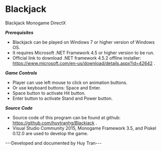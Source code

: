 # Blackjack
Blackjack Monogame DirectX

***Prerequisites***
- Blackjack can be played on Windows 7 or higher version of Windows OS.
- It requires Microsoft .NET Framework 4.5 or higher version to be run.
- Official link to download .NET framework 4.5.2 offline installer: https://www.microsoft.com/en-us/download/details.aspx?id=42642 .

***Game Controls***
- Player can use left mouse to click on animation buttons.
- Or use keyboard buttons: Space and Enter.
- Space button to activate Hit button.
- Enter button to activate Stand and Power button.

***Source Code***
- Source code of this program can be found at github: https://github.com/huytranhg/Blackjack .
- Visual Studio Community 2015, Monogame Framework 3.5, and Piskel 0.12.0 are used to develop the game.

---Developed and documented by Huy Tran---
